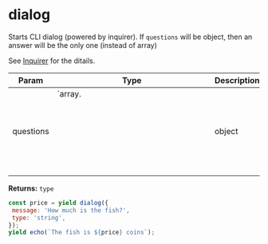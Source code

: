 dialog
==

Starts CLI dialog (powered by inquirer).
If `questions` will be object, then an answer will be the only one (instead of array)

See [Inquirer](https://www.npmjs.com/package/inquirer) for the ditails.

| Param  | Type                | Description  | Default   |
| ------ | ------------------- | ------------ | --------- |
| questions | `array.<object>|object|helper` | Question(s) | 


__Returns:__ `type` 



```js
const price = yield dialog({
 message: 'How much is the fish?',
 type: 'string',
});
yield echo(`The fish is ${price} coins`);
```

